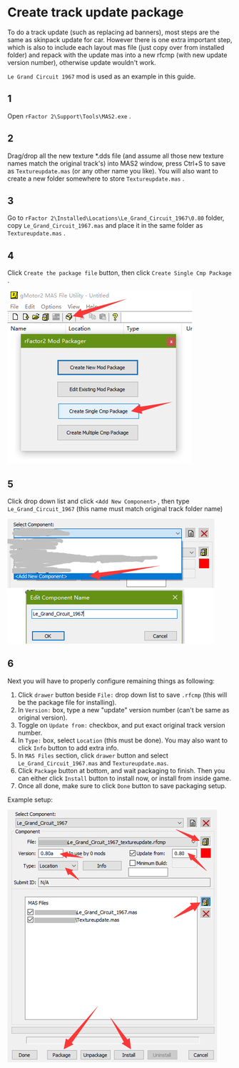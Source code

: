 # Create track update package

To do a track update (such as replacing ad banners), most steps are the same as skinpack update for car. However there is one extra important step, which is also to include each layout mas file (just copy over from installed folder) and repack with the update mas into a new rfcmp (with new update version number), otherwise update wouldn't work.

`Le Grand Circuit 1967` mod is used as an example in this guide.

1
---
Open `rFactor 2\Support\Tools\MAS2.exe` .

2
---
Drag/drop all the new texture *.dds file (and assume all those new texture names match the original track's) into MAS2 window, press Ctrl+S to save as `Textureupdate.mas` (or any other name you like). You will also want to create a new folder somewhere to store `Textureupdate.mas` .

3
---
Go to `rFactor 2\Installed\Locations\Le_Grand_Circuit_1967\0.80` folder, copy `Le_Grand_Circuit_1967.mas` and place it in the same folder as `Textureupdate.mas` .

4
---
Click `Create the package file` button, then click `Create Single Cmp Package` .

![image](../images/packaging/track_update_package_001.png)

5
---
Click drop down list and click `<Add New Component>` , then type `Le_Grand_Circuit_1967` (this name must match original track folder name)

![image](../images/packaging/track_update_package_002.png)

6
---
Next you will have to properly configure remaining things as following:

1. Click `drawer` button beside `File:` drop down list to save `.rfcmp` (this will be the package file for installing).
2. In `Version:` box, type a new "update" version number (can't be same as original version).
3. Toggle on `Update from:` checkbox, and put exact original track version number.
4. In `Type:` box, select `Location` (this must be done). You may also want to click `Info` button to add extra info.
5. In `MAS Files` section, click `drawer` button and select `Le_Grand_Circuit_1967.mas` and `Textureupdate.mas`.
6. Click `Package` button at bottom, and wait packaging to finish. Then you can either click `Install` button to install now, or install from inside game.
7. Once all done, make sure to click `Done` button to save packaging setup.

Example setup:

![image](../images/packaging/track_update_package_003.png)
